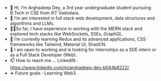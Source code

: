 - 👋 Hi, I’m Arghadeep Dey, a 3rd year undergraduate student pursuing B.Tech in CSE from IIIT Vadodara. 
- 👀 I’m am interested in full stack web development, data structures and algorithms and LLMs.
- 👨‍💻So far, I have experience in working with the MERN stack and explored tech stacks like WebSockets, SSEs, GraphQL. 
- 🌱 I’m currently learning Redux and its advanced applications, CSS frameworks like Tailwind, Material UI, ShadCN.
- 🎯 I am open to working and is looking for internships as a SDE intern or as a Full Stack Developer (Web).
- 📫 How to reach me ... LinkedIN : https://www.linkedin.com/in/arghadeep-dey-b044b8222/
- ✈️ Future goals : Learning Web3. 
<!--- - 💞️ I’m looking to collaborate on ... --->
<!---
arghadeep23/arghadeep23 is a ✨ special ✨ repository because its `README.md` (this file) appears on your GitHub profile.
You can click the Preview link to take a look at your changes.
--->
